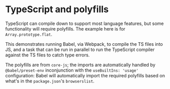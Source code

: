 # TypeScript and polyfills

TypeScript can compile down to support most language features, but some functionality will
require polyfills. The example here is for `Array.prototype.flat`.

This demonstrates running Babel, via Webpack, to compile the TS files into JS, and a task that can be
run in parallel to run the TypeScript compiler against the TS files to catch type errors.

The polyfills are from `core-js`; the imports are automatically handled by `@babel/preset-env`
inconjunction with the `useBuiltIns: 'usage'` configuration: Babel will automatically import
the required polyfills based on what's in the `package.json`'s `browserslist`.
